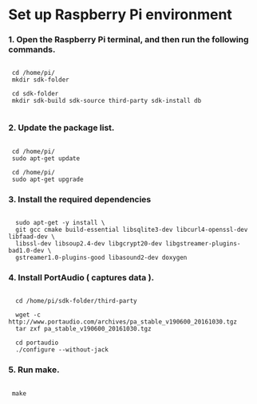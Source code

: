 # Set up Raspberry Pi environment

<H3> 1. Open the Raspberry Pi terminal, and then run the following commands. </H3>

<PRE><CODE>
 cd /home/pi/
 mkdir sdk-folder

 cd sdk-folder
 mkdir sdk-build sdk-source third-party sdk-install db 
 </CODE>
</PRE>

<H3> 2. Update the package list.</H3>

<PRE><CODE>
 cd /home/pi/
 sudo apt-get update
 
 cd /home/pi/
 sudo apt-get upgrade
</CODE></PRE>

<H3> 3. Install the required dependencies </H3>

<PRE><CODE>
  sudo apt-get -y install \
  git gcc cmake build-essential libsqlite3-dev libcurl4-openssl-dev libfaad-dev \
  libssl-dev libsoup2.4-dev libgcrypt20-dev libgstreamer-plugins-bad1.0-dev \
  gstreamer1.0-plugins-good libasound2-dev doxygen
</CODE></PRE>

<H3> 4. Install PortAudio ( captures data ). </H3>

<PRE><CODE>
  cd /home/pi/sdk-folder/third-party

  wget -c http://www.portaudio.com/archives/pa_stable_v190600_20161030.tgz
  tar zxf pa_stable_v190600_20161030.tgz

  cd portaudio
  ./configure --without-jack
</CODE></PRE>

<H3> 5. Run make. </H3>

<PRE><CODE>
 make
</CODE></PRE>





<H3> </H3>

<PRE><CODE>
 
</CODE></PRE>

